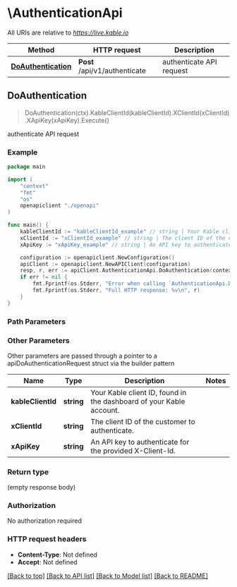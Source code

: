 # \AuthenticationApi

All URIs are relative to *https://live.kable.io*

Method | HTTP request | Description
------------- | ------------- | -------------
[**DoAuthentication**](AuthenticationApi.md#DoAuthentication) | **Post** /api/v1/authenticate | authenticate API request



## DoAuthentication

> DoAuthentication(ctx).KableClientId(kableClientId).XClientId(xClientId).XApiKey(xApiKey).Execute()

authenticate API request



### Example

```go
package main

import (
    "context"
    "fmt"
    "os"
    openapiclient "./openapi"
)

func main() {
    kableClientId := "kableClientId_example" // string | Your Kable client ID, found in the dashboard of your Kable account.
    xClientId := "xClientId_example" // string | The client ID of the customer to authenticate.
    xApiKey := "xApiKey_example" // string | An API key to authenticate for the provided X-Client-Id.

    configuration := openapiclient.NewConfiguration()
    apiClient := openapiclient.NewAPIClient(configuration)
    resp, r, err := apiClient.AuthenticationApi.DoAuthentication(context.Background()).KableClientId(kableClientId).XClientId(xClientId).XApiKey(xApiKey).Execute()
    if err != nil {
        fmt.Fprintf(os.Stderr, "Error when calling `AuthenticationApi.DoAuthentication``: %v\n", err)
        fmt.Fprintf(os.Stderr, "Full HTTP response: %v\n", r)
    }
}
```

### Path Parameters



### Other Parameters

Other parameters are passed through a pointer to a apiDoAuthenticationRequest struct via the builder pattern


Name | Type | Description  | Notes
------------- | ------------- | ------------- | -------------
 **kableClientId** | **string** | Your Kable client ID, found in the dashboard of your Kable account. | 
 **xClientId** | **string** | The client ID of the customer to authenticate. | 
 **xApiKey** | **string** | An API key to authenticate for the provided X-Client-Id. | 

### Return type

 (empty response body)

### Authorization

No authorization required

### HTTP request headers

- **Content-Type**: Not defined
- **Accept**: Not defined

[[Back to top]](#) [[Back to API list]](../README.md#documentation-for-api-endpoints)
[[Back to Model list]](../README.md#documentation-for-models)
[[Back to README]](../README.md)

